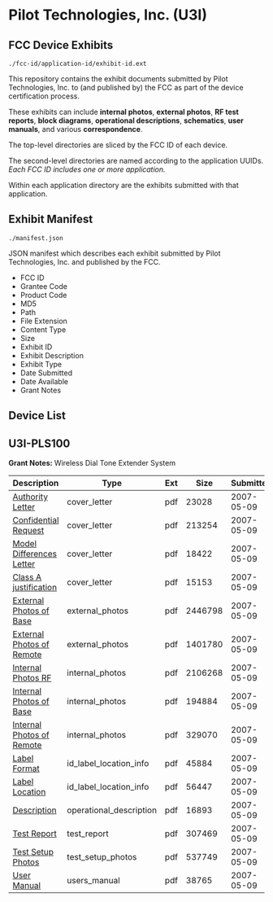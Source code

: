 # Pilot Technologies, Inc. (U3I)
## FCC Device Exhibits

```
./fcc-id/application-id/exhibit-id.ext
```

This repository contains the exhibit documents submitted by Pilot Technologies, Inc. to (and published by) the FCC as part of the device certification process.

These exhibits can include **internal photos**, **external photos**, **RF test reports**, **block diagrams**, **operational descriptions**, **schematics**, **user manuals**, and various **correspondence**.

The top-level directories are sliced by the FCC ID of each device.

The second-level directories are named according to the application UUIDs. *Each FCC ID includes one or more application.*

Within each application directory are the exhibits submitted with that application. 

## Exhibit Manifest

```
./manifest.json
```

JSON manifest which describes each exhibit submitted by Pilot Technologies, Inc. and published by the FCC.

- FCC ID
- Grantee Code
- Product Code
- MD5
- Path
- File Extension
- Content Type
- Size
- Exhibit ID
- Exhibit Description
- Exhibit Type
- Date Submitted
- Date Available
- Grant Notes

## Device List
## U3I-PLS100
**Grant Notes:** Wireless Dial Tone Extender System

| Description | Type | Ext | Size | Submitted | Available |
| ----------- | ---- | --- | ---- | --------- | --------- |
| [Authority Letter](U3I-PLS100/ae174450c91890b3262c88e192ce3c93/789855.pdf) | cover_letter | pdf | 23028 | 2007-05-09 | 2007-05-09 |
| [Confidential Request](U3I-PLS100/ae174450c91890b3262c88e192ce3c93/789856.pdf) | cover_letter | pdf | 213254 | 2007-05-09 | 2007-05-09 |
| [Model Differences Letter](U3I-PLS100/ae174450c91890b3262c88e192ce3c93/789857.pdf) | cover_letter | pdf | 18422 | 2007-05-09 | 2007-05-09 |
| [Class A justification](U3I-PLS100/ae174450c91890b3262c88e192ce3c93/789858.pdf) | cover_letter | pdf | 15153 | 2007-05-09 | 2007-05-09 |
| [External Photos of Base](U3I-PLS100/ae174450c91890b3262c88e192ce3c93/789859.pdf) | external_photos | pdf | 2446798 | 2007-05-09 | 2007-05-09 |
| [External Photos of Remote](U3I-PLS100/ae174450c91890b3262c88e192ce3c93/789860.pdf) | external_photos | pdf | 1401780 | 2007-05-09 | 2007-05-09 |
| [Internal Photos RF](U3I-PLS100/ae174450c91890b3262c88e192ce3c93/789865.pdf) | internal_photos | pdf | 2106268 | 2007-05-09 | 2007-05-09 |
| [Internal Photos of Base](U3I-PLS100/ae174450c91890b3262c88e192ce3c93/789863.pdf) | internal_photos | pdf | 194884 | 2007-05-09 | 2007-05-09 |
| [Internal Photos of Remote](U3I-PLS100/ae174450c91890b3262c88e192ce3c93/789864.pdf) | internal_photos | pdf | 329070 | 2007-05-09 | 2007-05-09 |
| [Label Format](U3I-PLS100/ae174450c91890b3262c88e192ce3c93/789861.pdf) | id_label_location_info | pdf | 45884 | 2007-05-09 | 2007-05-09 |
| [Label Location](U3I-PLS100/ae174450c91890b3262c88e192ce3c93/789862.pdf) | id_label_location_info | pdf | 56447 | 2007-05-09 | 2007-05-09 |
| [Description](U3I-PLS100/ae174450c91890b3262c88e192ce3c93/789866.pdf) | operational_description | pdf | 16893 | 2007-05-09 | 2007-05-09 |
| [Test Report](U3I-PLS100/ae174450c91890b3262c88e192ce3c93/789869.pdf) | test_report | pdf | 307469 | 2007-05-09 | 2007-05-09 |
| [Test Setup Photos](U3I-PLS100/ae174450c91890b3262c88e192ce3c93/789870.pdf) | test_setup_photos | pdf | 537749 | 2007-05-09 | 2007-05-09 |
| [User Manual](U3I-PLS100/ae174450c91890b3262c88e192ce3c93/789871.pdf) | users_manual | pdf | 38765 | 2007-05-09 | 2007-05-09 |
